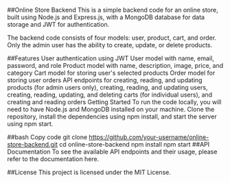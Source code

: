 ##Online Store Backend
This is a simple backend code for an online store, built using Node.js and Express.js, with a MongoDB database for data storage and JWT for authentication.

The backend code consists of four models: user, product, cart, and order. Only the admin user has the ability to create, update, or delete products.

##Features
User authentication using JWT
User model with name, email, password, and role
Product model with name, description, image, price, and category
Cart model for storing user's selected products
Order model for storing user orders
API endpoints for creating, reading, and updating products (for admin users only), creating, reading, and updating users, creating, reading, updating, and deleting carts (for individual users), and creating and reading orders
Getting Started
To run the code locally, you will need to have Node.js and MongoDB installed on your machine. Clone the repository, install the dependencies using npm install, and start the server using npm start.

##bash
Copy code
git clone https://github.com/your-username/online-store-backend.git
cd online-store-backend
npm install
npm start
##API Documentation
To see the available API endpoints and their usage, please refer to the documentation here.

##License
This project is licensed under the MIT License.
